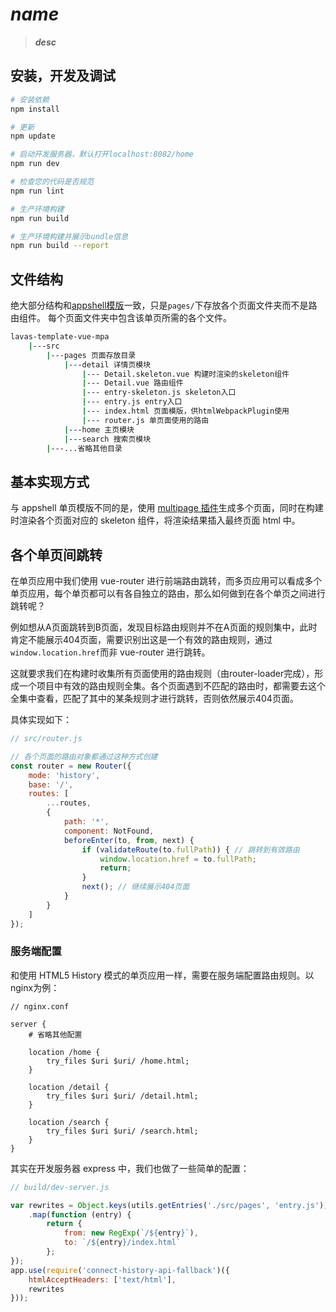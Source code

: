 # *__name__*

> *__desc__*

## 安装，开发及调试

``` bash
# 安装依赖
npm install

# 更新
npm update

# 启动开发服务器，默认打开localhost:8082/home
npm run dev

# 检查您的代码是否规范
npm run lint

# 生产环境构建
npm run build

# 生产环境构建并展示bundle信息
npm run build --report
```

## 文件结构

绝大部分结构和[appshell模版](https://github.com/lavas-project/lavas-template-vue-appshell)一致，只是`pages/`下存放各个页面文件夹而不是路由组件。
每个页面文件夹中包含该单页所需的各个文件。
``` bash
lavas-template-vue-mpa
    |---src
        |---pages 页面存放目录
            |---detail 详情页模块
                |--- Detail.skeleton.vue 构建时渲染的skeleton组件
                |--- Detail.vue 路由组件
                |--- entry-skeleton.js skeleton入口
                |--- entry.js entry入口
                |--- index.html 页面模版，供htmlWebpackPlugin使用
                |--- router.js 单页面使用的路由
            |---home 主页模块
            |---search 搜索页模块
        |---...省略其他目录
```

## 基本实现方式

与 appshell 单页模版不同的是，使用 [multipage 插件](https://github.com/mutualofomaha/multipage-webpack-plugin)生成多个页面，同时在构建时渲染各个页面对应的 skeleton 组件，将渲染结果插入最终页面 html 中。

## 各个单页间跳转

在单页应用中我们使用 vue-router 进行前端路由跳转，而多页应用可以看成多个单页应用，每个单页都可以有各自独立的路由，那么如何做到在各个单页之间进行跳转呢？

例如想从A页面跳转到B页面，发现目标路由规则并不在A页面的规则集中，此时肯定不能展示404页面，需要识别出这是一个有效的路由规则，通过`window.location.href`而非 vue-router 进行跳转。

这就要求我们在构建时收集所有页面使用的路由规则（由router-loader完成），形成一个项目中有效的路由规则全集。各个页面遇到不匹配的路由时，都需要去这个全集中查看，匹配了其中的某条规则才进行跳转，否则依然展示404页面。

具体实现如下：
```js
// src/router.js

// 各个页面的路由对象都通过这种方式创建
const router = new Router({
    mode: 'history',
    base: '/',
    routes: [
        ...routes,
        {
            path: '*',
            component: NotFound,
            beforeEnter(to, from, next) {
                if (validateRoute(to.fullPath)) { // 跳转到有效路由
                    window.location.href = to.fullPath;
                    return;
                }
                next(); // 继续展示404页面
            }
        }
    ]
});
```

### 服务端配置

和使用 HTML5 History 模式的单页应用一样，需要在服务端配置路由规则。以nginx为例：
```
// nginx.conf

server {
    # 省略其他配置

    location /home {
        try_files $uri $uri/ /home.html;
    }

    location /detail {
        try_files $uri $uri/ /detail.html;
    }

    location /search {
        try_files $uri $uri/ /search.html;
    }
}
```

其实在开发服务器 express 中，我们也做了一些简单的配置：
```js
// build/dev-server.js

var rewrites = Object.keys(utils.getEntries('./src/pages', 'entry.js'))
    .map(function (entry) {
        return {
            from: new RegExp(`/${entry}`),
            to: `/${entry}/index.html`
        };
});
app.use(require('connect-history-api-fallback')({
    htmlAcceptHeaders: ['text/html'],
    rewrites
}));
```

